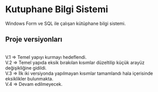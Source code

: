 # Kutuphane Bilgi Sistemi
Windows Form ve SQL ile çalışan kütüphane bilgi sistemi. 


<h2>Proje versiyonları</h2> <br>
V.1 => Temel yapıyı kurmayı hedeflendi.<br>
V.2 => Temel yapıda eksik bırakılan kısımlar düzeltilip küçük arayüz değişikliğine gidildi.<br>
V.3 => İlk iki versiyonda yapılmayan kısımlar tamamlandı hala içerisinde eksiklikler bulunmakta.<br>
V.4 => Devam edilmeyecek.
